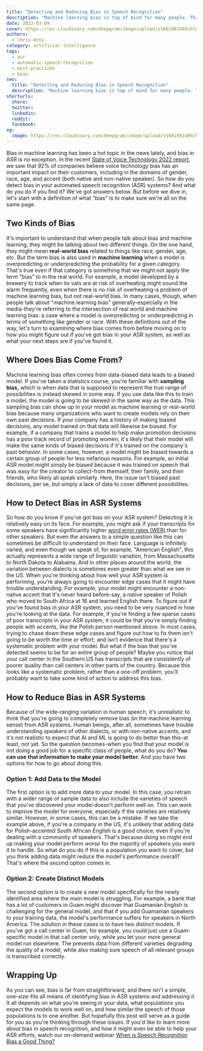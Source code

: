 ```yaml
---
title: "Detecting and Reducing Bias in Speech Recognition"
description: "Machine learning bias is top of mind for many people. This blog post will teach you how to identify ASR bias and what to do about it."
date: 2022-03-09
cover: https://res.cloudinary.com/deepgram/image/upload/v1661981409/blog/detecting-and-reducing-bias-in-speech-recognition/Detecting-Reducing-Bias-in-Speech-thumb-554x220%402x.png
authors:
  - chris-doty
category: artificial-intelligence
tags:
  - asr
  - automatic-speech-recognition
  - best-practices
  - bias
seo:
  title: "Detecting and Reducing Bias in Speech Recognition"
  description: "Machine learning bias is top of mind for many people. This blog post will teach you how to identify ASR bias and what to do about it."
shorturls:
  share: 
  twitter: 
  linkedin: 
  reddit: 
  facebook: 
og:
  image: https://res.cloudinary.com/deepgram/image/upload/v1661981409/blog/detecting-and-reducing-bias-in-speech-recognition/Detecting-Reducing-Bias-in-Speech-thumb-554x220%402x.png
---
```


Bias in machine learning has been a hot topic in the news lately, and bias in ASR is no exception. In the recent [State of Voice Technology 2022 report](https://deepgram.com/state-of-voice-technology-2022/), we saw that 92% of companies believe voice technology bias has an important impact on their customers, including in the domains of gender, race, age, and accent (both native and non-native speaker). So how do you detect bias in your automated speech recognition (ASR) systems? And what do you do if you find it? We've got answers below. But before we dive in, let's start with a definition of what "bias" is to make sure we're all on the same page.

## Two Kinds of Bias

It's important to understand that when people talk about bias and machine learning, they might be talking about two different things. On the one hand, they might mean **real-world bias** related to things like race, gender, age, etc. But the term bias is also used in **machine learning** when a model is overpredicting or underpredicting the probability for a given category. That's true even if that category is something that we might not apply the term "bias" to in the real world. For example, a model developed by a brewery to track when its vats are at risk of overheating might sound the alarm frequently, even when there is no risk of overheating-a problem of machine learning bias, but not real-world bias. In many cases, though, when people talk about "machine learning bias" generally-especially in the media-they're referring to the intersection of real world and machine learning bias: a case where a model is overpredicting or underpredicting in terms of something like gender or race. With these definitions out of the way, let's turn to examining where bias comes from before moving on to how you might figure out if you've got bias in your ASR system, as well as what your next steps are if you've found it.

<whitepaper whitepaper="latest"></whitepaper>



## Where Does Bias Come From?

Machine learning bias often comes from data-biased data leads to a biased model. If you've taken a statistics course, you're familiar with **sampling bias,** which is when data that is supposed to represent the true range of possibilities is instead skewed in some way. If you use data like this to train a model, the model is going to be skewed in the same way as the data. This sampling bias can show up in your model as machine learning or real-world bias because many organizations who want to create models rely on their own past decisions. If your company has a history of making biased decisions, any model trained on that data will likewise be biased. For example, if a company that trains a model to help make promotion decisions has a poor track record of promoting women, it's likely that their model will make the same kinds of biased decisions if it's trained on the company's past behavior. In some cases, however, a model might be biased towards a certain group of people for less nefarious reasons. For example, an initial ASR model might simply be biased because it was trained on speech that was easy for the creator to collect-from themself, their family, and their friends, who likely all speak similarly. Here, the issue isn't biased past decisions, per se, but simply a lack of data to cover different possibilities.

## How to Detect Bias in ASR Systems

So how do you know if you've got bias on your ASR system? Detecting it is relatively easy on its face. For example, you might ask if your transcripts for some speakers have significantly higher [word error rates (WER)](https://blog.deepgram.com/what-is-word-error-rate/) than for other speakers. But even the answers to a simple question like this can sometimes be difficult to understand on their face. Language is infinitely varied, and even though we speak of, for example, "American English", this actually represents a wide range of linguistic variation, from Massachusetts to North Dakota to Alabama. And in other places around the world, the variation between dialects is sometimes even greater than what we see in the US. When you're thinking about how well your ASR system is performing, you're always going to encounter edge cases that it might have trouble understanding. For example, your model might encounter a non-native accent that it's never heard before-say, a native speaker of Polish who moved to South Africa at 16 and learned English there. To figure out if you've found bias in your ASR system, you need to be very nuanced in how you're looking at the data. For example, if you're finding a few sparse cases of poor transcripts in your ASR system, it could be that you're simply finding people with accents, like the Polish person mentioned above. In most cases, trying to chase down these edge cases and figure out how to fix them isn't going to be worth the time or effort, and isn't evidence that there's a systematic problem with your model. But what if the bias that you've detected seems to be for an entire group of people? Maybe you notice that your call center in the Southern US has transcripts that are consistently of poorer quality than call centers in other parts of the country. Because this looks like a systematic problem, rather than a one-off problem, you'll probably want to take some kind of action to address this bias.

## How to Reduce Bias in ASR Systems

Because of the wide-ranging variation in human speech, it's unrealistic to think that you're going to completely remove bias (in the machine learning sense) from ASR systems. Human beings, after all, sometimes have trouble understanding speakers of other dialects, or with non-native accents, and it's not realistic to expect that AI and ML is going to do better than this-at least, not yet. So the question becomes-when you find that your model is not doing a good job for a specific class of people, what do you do? **You can use that information to make your model better.** And you have two options for how to go about doing this.

### Option 1: Add Data to the Model

The first option is to add more data to your model. In this case, you retrain with a wider range of sample data to also include the varieties of speech that you've discovered your model doesn't perform well on. This can work to improve the model for everyone, especially if the varieties are relatively similar.  However, in some cases, this can be a mistake. If we take the example above, if you're a company in the US, it's unlikely that adding data for Polish-accented South African English is a good choice, even if you're dealing with a community of speakers. That's because doing so might end up making your model perform _worse_ for the majority of speakers you want it to handle. So what do you do if this is a population you want to cover, but you think adding data might reduce the model's performance overall? That's where the second option comes in.

### Option 2: Create Distinct Models

The second option is to create a new model specifically for the newly identified area where the main model is struggling. For example, a bank that has a lot of customers in Guam might discover that Guamanian English is challenging for the general model, and that if you add Guamanian speakers to your training data, the model's performance suffers for speakers in North America. The solution in these cases is to have two distinct models. If you've got a call center in Guam, for example, you could just use a Guam-specific model in that call center only, while you let your more general model run elsewhere. The prevents data from different varieties degrading the quality of a model, while also making sure speech of all relevant groups is transcribed correctly.

## Wrapping Up

As you can see, bias is far from straightforward, and there isn't a simple, one-size-fits all means of identifying bias in ASR systems and addressing it. It all depends on what you're seeing in your data, what populations you expect the models to work well on, and how similar the speech of those populations is to one another. But hopefully this post will serve as a guide for you as you're thinking through these issues. If you'd like to learn more about bias in speech recognition, and how it might even be able to help your ASR efforts, watch our on-demand webinar [When is Speech Recognition Bias a Good Thing?](https://offers.deepgram.com/when-is-speech-recognition-bias-a-good-thing-webinar-on-demand)
